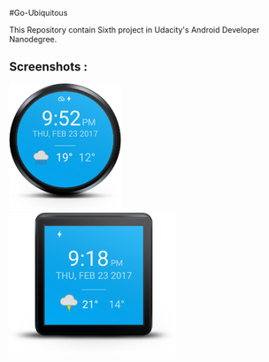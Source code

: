 #Go-Ubiquitous

This Repository contain Sixth project in Udacity's Android Developer Nanodegree.

Screenshots :
---------------------

<img width="40%" src="/art/wear_round.png" />     <img width="60%" src="/art/wear_square.png" />



